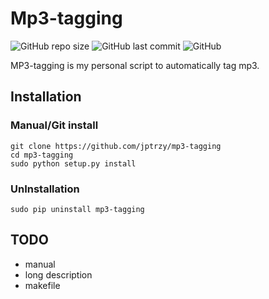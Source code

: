# Mp3-tagging

![GitHub repo size](https://img.shields.io/github/repo-size/jptrzy/mp3-tagging?&label=Size&style=for-the-badge)
![GitHub last commit](https://img.shields.io/github/last-commit/jptrzy/mp3-tagging?style=for-the-badge)
![GitHub](https://img.shields.io/github/license/jptrzy/mp3-tagging?style=for-the-badge)

MP3-tagging is my personal script to automatically tag mp3.

## Installation

### Manual/Git install
```
git clone https://github.com/jptrzy/mp3-tagging
cd mp3-tagging
sudo python setup.py install
```

### UnInstallation
```
sudo pip uninstall mp3-tagging
```

## TODO
* manual
* long description
* makefile
